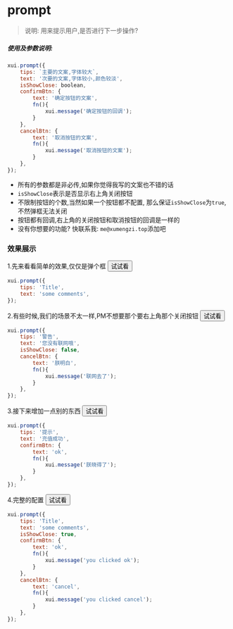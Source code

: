 <link rel="stylesheet" type="text/css" href="../assets/xui.css">
<script type="text/javascript" src="../assets/xui.js"></script>

# prompt

>说明: 用来提示用户,是否进行下一步操作?

##### 使用及参数说明:
```js
xui.prompt({
	tips: `主要的文案,字体较大`,
	text: '次要的文案,字体较小,颜色较淡',
	isShowClose: boolean,
	confirmBtn: {
		text: '确定按钮的文案',
		fn(){
			xui.message('确定按钮的回调');
		}
	},
	cancelBtn: {
		text: '取消按钮的文案',
		fn(){
			xui.message('取消按钮的文案');
		}
	},
});
```
* 所有的参数都是非必传,如果你觉得我写的文案也不错的话
* `isShowClose`表示是否显示右上角关闭按钮
* 不限制按钮的个数,当然如果一个按钮都不配置, 那么保证`isShowClose`为`true`, 不然弹框无法关闭
* 按钮都有回调,右上角的关闭按钮和取消按钮的回调是一样的
* 没有你想要的功能? 快联系我: `me@xumengzi.top`添加吧


### 效果展示


1.先来看看简单的效果,仅仅是弹个框
<button class="xui_btn xui_btn_default" id="show_prompt1">试试看</button>

<script type="text/javascript">
document.getElementById('show_prompt1').onclick=function(){
	xui.prompt({
		tips: 'Title',
	    text: 'some comments',
	});
}
</script>

```js
xui.prompt({
	tips: 'Title',
    text: 'some comments',
});
```

2.有些时候,我们的场景不太一样,PM不想要那个要右上角那个关闭按钮
<button class="xui_btn xui_btn_default" id="show_prompt2">试试看</button>

<script type="text/javascript">
document.getElementById('show_prompt2').onclick=function(){
	xui.prompt({
		tips: '警告',
	    text: '您没有联网哦',
	    isShowClose: false,
	    cancelBtn: {
	        text: '朕明白',
	        fn(){
	            xui.message('联网去了');
	        }
	    },
	});
}
</script>

```js
xui.prompt({
	tips: '警告',
    text: '您没有联网哦',
    isShowClose: false,
    cancelBtn: {
        text: '朕明白',
        fn(){
            xui.message('联网去了');
        }
    },
});
```

3.接下来增加一点别的东西
<button class="xui_btn xui_btn_default" id="show_prompt3">试试看</button>

<script type="text/javascript">
document.getElementById('show_prompt3').onclick=function(){
	xui.prompt({
		tips: '提示',
	    text: '充值成功',
		confirmBtn: {
			text: 'ok',
			fn(){
				xui.message('朕晓得了');
			}
		},
	});
}
</script>

```js
xui.prompt({
	tips: '提示',
    text: '充值成功',
	confirmBtn: {
		text: 'ok',
		fn(){
			xui.message('朕晓得了');
		}
	},
});
```

4.完整的配置
<button class="xui_btn xui_btn_default" id="show_prompt4">试试看</button>

<script type="text/javascript">
document.getElementById('show_prompt4').onclick=function(){
	xui.prompt({
	    tips: 'Title',
	    text: 'some comments',
	    isShowClose: true,
	    confirmBtn: {
	        text: 'ok',
	        fn(){
	            xui.message('you clicked ok');
	        }
	    },
	    cancelBtn: {
	        text: 'cancel',
	        fn(){
	            xui.message('you clicked cancel');
	        }
	    },
	});
}
</script>

```js
xui.prompt({
    tips: 'Title',
    text: 'some comments',
    isShowClose: true,
    confirmBtn: {
        text: 'ok',
        fn(){
            xui.message('you clicked ok');
        }
    },
    cancelBtn: {
        text: 'cancel',
        fn(){
            xui.message('you clicked cancel');
        }
    },
});
```
